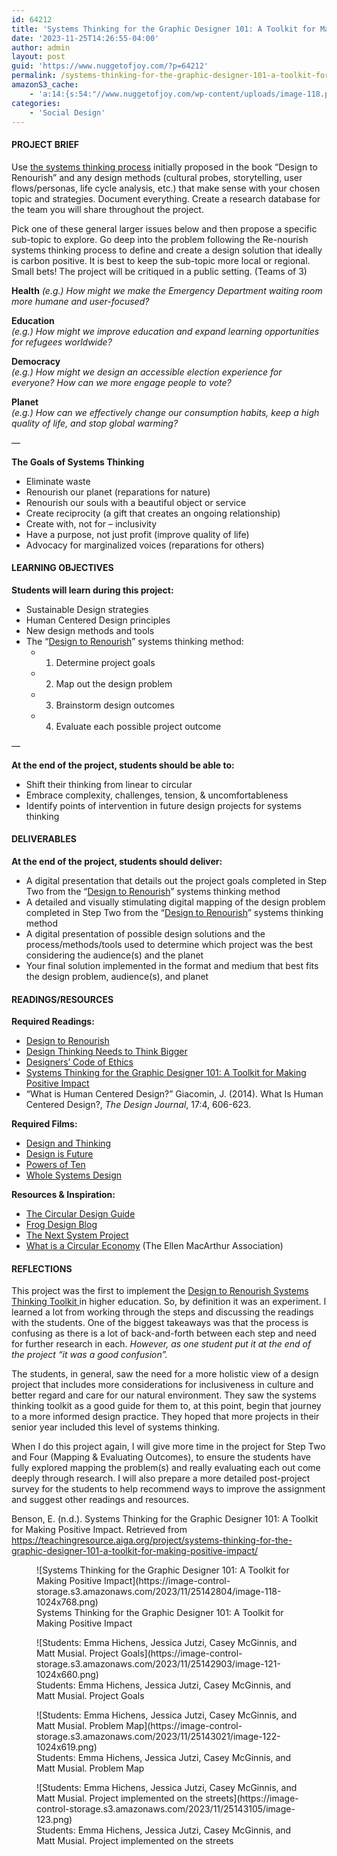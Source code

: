 ```yaml
---
id: 64212
title: 'Systems Thinking for the Graphic Designer 101: A Toolkit for Making Positive Impact'
date: '2023-11-25T14:26:55-04:00'
author: admin
layout: post
guid: 'https://www.nuggetofjoy.com/?p=64212'
permalink: /systems-thinking-for-the-graphic-designer-101-a-toolkit-for-making-positive-impact/
amazonS3_cache:
    - 'a:14:{s:54:"//www.nuggetofjoy.com/wp-content/uploads/image-118.png";a:2:{s:2:"id";i:64215;s:11:"source_type";s:13:"media-library";}s:63:"//www.nuggetofjoy.com/wp-content/uploads/image-118-1024x768.png";a:2:{s:2:"id";i:64215;s:11:"source_type";s:13:"media-library";}s:71:"//image-control-storage.s3.amazonaws.com/2023/11/25142804/image-118.png";a:2:{s:2:"id";i:64215;s:11:"source_type";s:13:"media-library";}s:80:"//image-control-storage.s3.amazonaws.com/2023/11/25142804/image-118-1024x768.png";a:2:{s:2:"id";i:64215;s:11:"source_type";s:13:"media-library";}s:54:"//www.nuggetofjoy.com/wp-content/uploads/image-121.png";a:2:{s:2:"id";i:64218;s:11:"source_type";s:13:"media-library";}s:63:"//www.nuggetofjoy.com/wp-content/uploads/image-121-1024x660.png";a:2:{s:2:"id";i:64218;s:11:"source_type";s:13:"media-library";}s:71:"//image-control-storage.s3.amazonaws.com/2023/11/25142903/image-121.png";a:2:{s:2:"id";i:64218;s:11:"source_type";s:13:"media-library";}s:80:"//image-control-storage.s3.amazonaws.com/2023/11/25142903/image-121-1024x660.png";a:2:{s:2:"id";i:64218;s:11:"source_type";s:13:"media-library";}s:54:"//www.nuggetofjoy.com/wp-content/uploads/image-122.png";a:2:{s:2:"id";i:64219;s:11:"source_type";s:13:"media-library";}s:63:"//www.nuggetofjoy.com/wp-content/uploads/image-122-1024x619.png";a:2:{s:2:"id";i:64219;s:11:"source_type";s:13:"media-library";}s:71:"//image-control-storage.s3.amazonaws.com/2023/11/25143021/image-122.png";a:2:{s:2:"id";i:64219;s:11:"source_type";s:13:"media-library";}s:80:"//image-control-storage.s3.amazonaws.com/2023/11/25143021/image-122-1024x619.png";a:2:{s:2:"id";i:64219;s:11:"source_type";s:13:"media-library";}s:54:"//www.nuggetofjoy.com/wp-content/uploads/image-123.png";a:2:{s:2:"id";i:64220;s:11:"source_type";s:13:"media-library";}s:71:"//image-control-storage.s3.amazonaws.com/2023/11/25143105/image-123.png";a:2:{s:2:"id";i:64220;s:11:"source_type";s:13:"media-library";}}'
categories:
    - 'Social Design'
---
```


#### PROJECT BRIEF

Use [the systems thinking process](https://gumroad.com/l/Akqvt) initially proposed in the book “Design to Renourish” and any design methods (cultural probes, storytelling, user flows/personas, life cycle analysis, etc.) that make sense with your chosen topic and strategies. Document everything. Create a research database for the team you will share throughout the project.

Pick one of these general larger issues below and then propose a specific sub-topic to explore. Go deep into the problem following the Re-nourish systems thinking process to define and create a design solution that ideally is carbon positive. It is best to keep the sub-topic more local or regional. Small bets! The project will be critiqued in a public setting. (Teams of 3)

**Health** *(e.g.) How might we make the Emergency Department waiting room more humane and user-focused?*

**Education**  
*(e.g.) How might we improve education and expand learning opportunities for refugees worldwide?*

**Democracy**  
*(e.g.) How might we design an accessible election experience for everyone? How can we more engage people to vote?*

**Planet**  
*(e.g.) How can we effectively change our consumption habits, keep a high quality of life, and stop global warming?*

—

**The Goals of Systems Thinking**

- Eliminate waste
- Renourish our planet (reparations for nature)
- Renourish our souls with a beautiful object or service
- Create reciprocity (a gift that creates an ongoing relationship)
- Create with, not for – inclusivity
- Have a purpose, not just profit (improve quality of life)
- Advocacy for marginalized voices (reparations for others)

#### LEARNING OBJECTIVES

**Students will learn during this project:**

- Sustainable Design strategies
- Human Centered Design principles
- New design methods and tools
- The “[Design to Renourish](https://gumroad.com/l/Akqvt)” systems thinking method: 
    - 1. Determine project goals
    - 2. Map out the design problem
    - 3. Brainstorm design outcomes
    - 4. Evaluate each possible project outcome

—

**At the end of the project, students should be able to:**

- Shift their thinking from linear to circular
- Embrace complexity, challenges, tension, &amp; uncomfortableness
- Identify points of intervention in future design projects for systems thinking

#### DELIVERABLES

**At the end of the project, students should deliver:**

- A digital presentation that details out the project goals completed in Step Two from the “[Design to Renourish](https://www.routledge.com/Design-to-Renourish-Sustainable-Graphic-Design-in-Practice-1st-Edition/Benson-Perullo/p/book/9781138916616)” systems thinking method
- A detailed and visually stimulating digital mapping of the design problem completed in Step Two from the “[Design to Renourish](https://www.routledge.com/Design-to-Renourish-Sustainable-Graphic-Design-in-Practice-1st-Edition/Benson-Perullo/p/book/9781138916616)” systems thinking method
- A digital presentation of possible design solutions and the process/methods/tools used to determine which project was the best considering the audience(s) and the planet
- Your final solution implemented in the format and medium that best fits the design problem, audience(s), and planet

#### READINGS/RESOURCES

**Required Readings:**

- [Design to Renourish](https://www.crcpress.com/Design-to-Renourish-Sustainable-Graphic-Design-in-Practice/Benson-Perullo/p/book/9781138916616)
- [Design Thinking Needs to Think Bigger](https://www.fastcompany.com/90112320/design-thinking-needs-to-think-bigger)
- [Designers’ Code of Ethics](http://www.deardesignstudent.com/a-designers-code-of-ethics-f4a88a%20ca9e95)
- [Systems Thinking for the Graphic Designer 101: A Toolkit for Making Positive Impact](https://gumroad.com/l/Akqvt)
- “What is Human Centered Design?” Giacomin, J. (2014). What Is Human Centered Design?, *The Design Journal*, 17:4, 606-623.

**Required Films:**

- [Design and Thinking](http://www.youtube.com/watch?v=Z_YwyMssN0Y)
- [Design is Future](http://www.youtube.com/watch?v=zodT9bCdIiI)
- [Powers of Ten](https://www.youtube.com/watch?v=0fKBhvDjuy0)
- [Whole Systems Design](https://www.youtube.com/watch?v=7mC9xaJC2dQ)

**Resources &amp; Inspiration:**

- [The Circular Design Guide](https://www.circulardesignguide.com/)
- [Frog Design Blog](https://www.frogdesign.com/designmind)
- [The Next System Project](https://thenextsystem.org/)
- [What is a Circular Economy](https://www.ellenmacarthurfoundation.org/circular-economy/concept) (The Ellen MacArthur Association)

#### REFLECTIONS

This project was the first to implement the [Design to Renourish Systems Thinking Toolkit ](https://gumroad.com/l/Akqvt)in higher education. So, by definition it was an experiment. I learned a lot from working through the steps and discussing the readings with the students. One of the biggest takeaways was that the process is confusing as there is a lot of back-and-forth between each step and need for further research in each. *However, as one student put it at the end of the project “it was a good confusion”.*

The students, in general, saw the need for a more holistic view of a design project that includes more considerations for inclusiveness in culture and better regard and care for our natural environment. They saw the systems thinking toolkit as a good guide for them to, at this point, begin that journey to a more informed design practice. They hoped that more projects in their senior year included this level of systems thinking.

When I do this project again, I will give more time in the project for Step Two and Four (Mapping &amp; Evaluating Outcomes), to ensure the students have fully explored mapping the problem(s) and really evaluating each out come deeply through research. I will also prepare a more detailed post-project survey for the students to help recommend ways to improve the assignment and suggest other readings and resources.

Benson, E. (n.d.). Systems Thinking for the Graphic Designer 101: A Toolkit for Making Positive Impact. Retrieved from https://teachingresource.aiga.org/project/systems-thinking-for-the-graphic-designer-101-a-toolkit-for-making-positive-impact/

<div class="wp-block-image"><figure class="aligncenter size-large">![Systems Thinking for the Graphic Designer 101: A Toolkit for Making Positive Impact](https://image-control-storage.s3.amazonaws.com/2023/11/25142804/image-118-1024x768.png)<figcaption class="wp-element-caption">Systems Thinking for the Graphic Designer 101: A Toolkit for Making Positive Impact</figcaption></figure></div><figure class="wp-block-image aligncenter size-large">![Students: Emma Hichens, Jessica Jutzi, Casey McGinnis, and Matt Musial.
Project Goals](https://image-control-storage.s3.amazonaws.com/2023/11/25142903/image-121-1024x660.png)<figcaption class="wp-element-caption">Students: Emma Hichens, Jessica Jutzi, Casey McGinnis, and Matt Musial.  
Project Goals</figcaption></figure><figure class="wp-block-image aligncenter size-large">![Students: Emma Hichens, Jessica Jutzi, Casey McGinnis, and Matt Musial.
Problem Map](https://image-control-storage.s3.amazonaws.com/2023/11/25143021/image-122-1024x619.png)<figcaption class="wp-element-caption">Students: Emma Hichens, Jessica Jutzi, Casey McGinnis, and Matt Musial.  
Problem Map</figcaption></figure><figure class="wp-block-image aligncenter size-full">![Students: Emma Hichens, Jessica Jutzi, Casey McGinnis, and Matt Musial.
Project implemented on the streets](https://image-control-storage.s3.amazonaws.com/2023/11/25143105/image-123.png)<figcaption class="wp-element-caption">Students: Emma Hichens, Jessica Jutzi, Casey McGinnis, and Matt Musial.  
Project implemented on the streets</figcaption></figure>